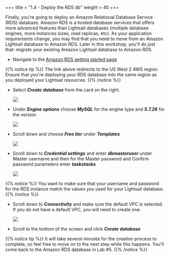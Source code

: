 +++
title = "1.4 - Deploy the RDS db"
weight = 40
+++ 

Finally, you're going to deploy an Amazon Relational Database Service (RDS) database. Amazon RDS is a hosted database services that offers more advanced features than Lightsail databases (multiple database engines, more instances sizes, read replicas, etc). As your application requirements change, you may find that you need to move from an Amazon Lightsail database to Amazon RDS. Later in this workshop, you'll do just that: migrate your existing Amazon Lightsail database to Amazon RDS. 



* Navigate to the <a href="https://us-west-2.console.aws.amazon.com/rds/home?region=us-west-2#GettingStarted:" target="_blank">Amazon RDS getting started page</a> 

{{% notice tip %}}
The link above redirects to the US West 2 AWS region. Ensure that you're deploying your RDS database into the same region as you deployed your Lightsail resources. 
{{% /notice %}} 

* Select ***Create database*** from the card on the right. 

    ![](../../images/rds_create_database.jpg?classes=border)

* Under ***Engine options*** choose ***MySQL*** for the engine type and ***5.7.26*** for the version

    ![](../../images/engine_options.jpg?classes=border)

* Scroll down and choose ***Free tier*** under ***Templates***

    ![](../../images/rds_template.jpg?classes=border)

* Scroll down to ***Credential settings*** and enter ***dbmasteruser*** under Master username and then for the Master password and Confirm password parameters enter ***taskstasks***

    ![](../../images/credential_settings.png?classes=border)

{{% notice %}}
You want to make sure that your username and password for the RDS instance match the values you used for your Lightsail database. 
{{% /notice %}}

* Scroll down to ***Connectivity*** and make sure the default VPC is selected. If you do not have a default VPC, you will need to create one. 

    ![](../../images/default_vpc.png?classes=border)

* Scroll to the bottom of the screen and click ***Create database***

{{% notice tip %}}
It will take several minutes for the creation process to complete, so feel free to move on to the next step while this happens. You'll come back to the Amazon RDS database in Lab #5.
{{% /notice %}} 

    